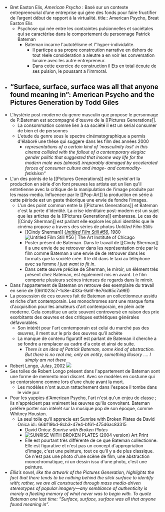 - Bret Easton Elis, *American Psycho* : Basé sur un contexte entrepreneurial d’une entreprise qui gère des fonds pour faire fructifier de l’argent début de rapport à la virtualité.
  title:: American Psycho, Breat Easton Elis
	- Psychose qui née entre les contraintes pulsionnelles et sociétales qui se caractérise dans le comportement du personnage Patrick Bateman
		- Bateman incarne l'autotélisme et l''hyper-individalite.
			- Il particpe a sa propre constrcution narrative en dehors de tout réele consideration a aleutre a en voir les conversation lunaire avec les autre entrepreneur.
			- Dans cette exercice de construction il Ets en total écoute de ses pulsion, le poussant a l'immoral.
- ## “Surface, surface, surface was all that anyone found meaning in”: American Psycho and the Pictures Generation by Todd Giles
- L'hystérie post-moderne du genre masculin  que propose le personnage de P.Bateman est accompagné d'œuvre de la [[Pictures Generations]].
	- La consommation comme lien à sa société il est un serial consumer de bien et de personnes
	- L'etude du genre sous le spectre cinématographique a permis d'élaboré une thèse qui suggere dans les film des années 2000
		- *representations of a certain kind of ‘masculinity lost’ in this cinema collided with the fallout of
		  a contemporary elegiac gender politic that suggested that insome way life for the modern male was (almost) irreparably damaged by accelerated forces of consumer culture and image- and commodity-fetishism”*
- L'un des points de la [[Pictures Generations]] est le *serial art* la production en série d'on font preuves les artiste est un lien qu'il entretienne avec la critique de la manipulation de l'image produite par les mass-media. Influencer par le [[Pop-Art]] la production en série à cette période est un geste théorique une envie de fondre l'images.
	- L'un des point commun entre la [[Pictures Generations]] et Bateman c'est la perte d'identité. La crise identitaire post-modern est un sujet que les artictes de la [[Pictures Generations]] embaresse. Le cas de [[Cindy Sherman]] est parlant elle explore les pluri identités que le cinéma propose a travers des séries de photos *Untitled Film Stills*
		- [[Cindy Sherman]] [*Untitled Film Still #56*](https://www.artic.edu/artworks/72442/untitled-film-still-56), 1980 ![Untitled Film Still #56 | The Art Institute of Chicago](https://www.artic.edu/iiif/2/7a4b9f82-ff54-4cac-e1e6-36aa87c636b3/full/843,/0/default.jpg)
		- Poster présent de Bateman. Dans le travail de [[Cindy Sherman]] il a une envie de se retrouver dans les représentation crée par le film comme Bateman a une envie de de retrouver dans les formats que la société crée. Il le dit dans le taxi au téléphone avec sa femme *I just want to fit in*.
		- Dans cette œuvre précise de Sherman, le miroir, un élément très présent chez Bateman, est également mis en avant. Le film comporte plusieurs scènes intenses de regards dans le miroir.
- Dans l'appartement de Bateman on retrouve des exemplaire du travail en serie de ((661023c7-1c8e-433a-9a6f-9e76d85c7a99))
- La possession de ces œuvres fait de Bateman un collectionneur assidu et riche d'art contemporain. Les monochromes sont une marque forte d'acquisition pour les amateurs d'art contemporain, en plein acte moderne. Cela constitue un acte souvent controversé en raison des prix exorbitants des œuvres et des critiques esthétiques générales défavorables.
	- Son intérêt pour l'art contemporain est celui du marché pas des œuvres, il ment sur le prix des œuvres qu'il achète
	- La manque de contenu figuratif est parlant de Bateman il cherche a se fondre a remplacer au cadre d'a cote et ainsi de suite.
		- *There is an idea of Patrick Bateman, some kind of abstraction. But there is no real me, only an entity, something illusory .... I simply am not there*
- Robert Longo, *Jules*, 2002 ![](https://news.artnet.com/app/news-upload/2019/02/robert-longo_jules-659x1024.jpg)
- Ses toiles de Robert Longo présent dans l'appartement de Bateman sont une forme de memento mori discret. Avec se modèles en costume qui se contorsionne comme lors d'une chute avant la mort.
	- Les modèles n'ont aucun rattachement dans l'espace il tombe dans le vide pur
- Pour les yuppies d'American Psycho, l'art n'est qu'un enjeu de classe ; ils n'apprécient pas vraiment les œuvres qu'ils convoitent. Bateman préfère porter son intérêt sur la musique pop de son époque, comme Whitney Houston.
	- La seul toile qu'il apprecie est Sunrise with Broken Plates de David Onica
	  id:: 66bf19bd-8cb3-47e4-bf61-475d6ac83315
		- David Onica: *Sunrise with Broken Plates*
		- ![SUNRISE WITH BROKEN PLATES (2004 version) Art Print](https://ctl.s6img.com/society6/img/TUfdUMWarhG-_ba0hKam8tRHrjs/w_700/prints/~artwork/s6-0003/asset_13/334504_mdT2XOFE9O/~~/david-onicas-sunrise-with-broken-plates-2004-version-prints.jpg)
		- Elle est pourtant très différente de ce que Bateman collectionne. Elle est figurative et n'est pas un concept d'appropriation d'image, c'est une peinture, tout ce qu'il y a de plus classique. Ce n'est pas une photo d'une scène de film, une abstraction monochromatique, ni un dessin issu d'une photo, c'est une peinture.
- *Ellis’s novel, like the artwork of the Pictures Generation, highlights the fact that there tends to be
  nothing behind the slick surface to identify with; rather, we are all constructed through mass media-driven stereotypes of popular imagery—any semblance of authenticity is merely a fleeting memory of what never was to begin with. To quote Bateman one last time: “Surface, surface, surface was all that anyone found meaning in”.*